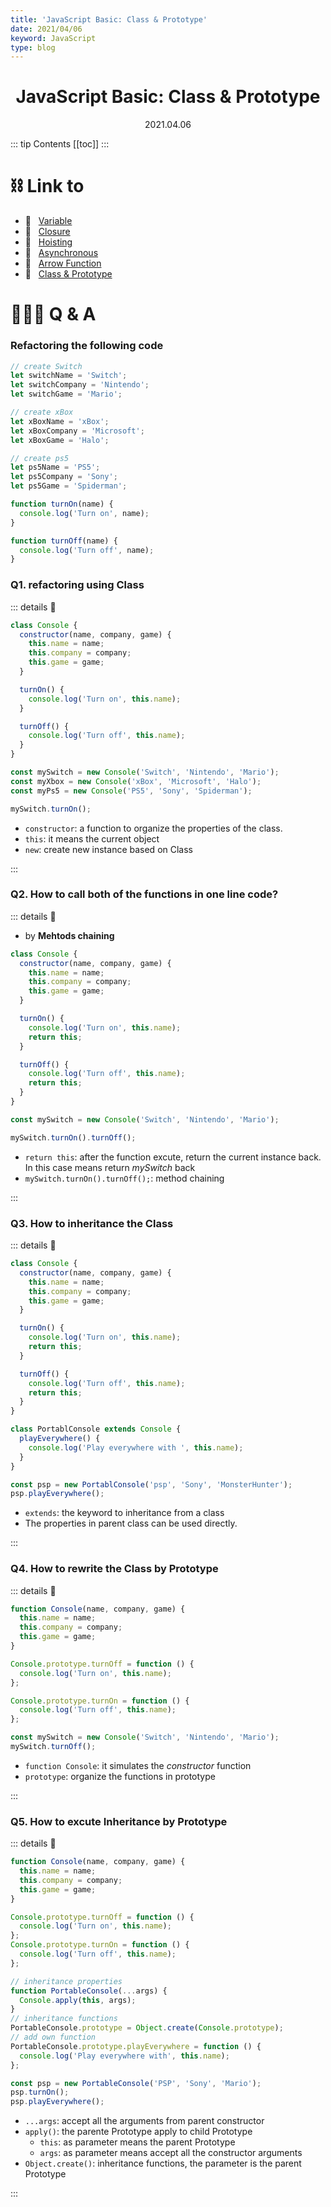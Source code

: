 ```yaml
---
title: 'JavaScript Basic: Class & Prototype'
date: 2021/04/06
keyword: JavaScript
type: blog
---
```


<h1 align="center">JavaScript Basic: Class & Prototype</h1>
<div align="center">2021.04.06</div>

::: tip Contents
[[toc]]
:::

# ⛓ Link to

- 🔗 &nbsp; [Variable](JsBasicVariable.md)
- 🔗 &nbsp; [Closure](JsBasicClosure.md)
- 🔗 &nbsp; [Hoisting](JsBasicHoisting.md)
- 🔗 &nbsp; [Asynchronous](JsBasicAsynchronous.md)
- 🔗 &nbsp; [Arrow Function](JsBasicArrowFunction.md)
- 🔗 &nbsp; [Class & Prototype](JsBasicClassPrototype.md)

# 🙋🏻‍♂️ Q & A

### Refactoring the following code

```jsx
// create Switch
let switchName = 'Switch';
let switchCompany = 'Nintendo';
let switchGame = 'Mario';

// create xBox
let xBoxName = 'xBox';
let xBoxCompany = 'Microsoft';
let xBoxGame = 'Halo';

// create ps5
let ps5Name = 'PS5';
let ps5Company = 'Sony';
let ps5Game = 'Spiderman';

function turnOn(name) {
  console.log('Turn on', name);
}

function turnOff(name) {
  console.log('Turn off', name);
}
```

### Q1. refactoring using Class

::: details 🔑

```jsx
class Console {
  constructor(name, company, game) {
    this.name = name;
    this.company = company;
    this.game = game;
  }

  turnOn() {
    console.log('Turn on', this.name);
  }

  turnOff() {
    console.log('Turn off', this.name);
  }
}

const mySwitch = new Console('Switch', 'Nintendo', 'Mario');
const myXbox = new Console('xBox', 'Microsoft', 'Halo');
const myPs5 = new Console('PS5', 'Sony', 'Spiderman');

mySwitch.turnOn();
```

- `constructor`: a function to organize the properties of the class.
- `this`: it means the current object
- `new`: create new instance based on Class

:::

### Q2. How to call both of the functions in one line code?

::: details 🔑

- by **Mehtods chaining**

```jsx
class Console {
  constructor(name, company, game) {
    this.name = name;
    this.company = company;
    this.game = game;
  }

  turnOn() {
    console.log('Turn on', this.name);
    return this;
  }

  turnOff() {
    console.log('Turn off', this.name);
    return this;
  }
}

const mySwitch = new Console('Switch', 'Nintendo', 'Mario');

mySwitch.turnOn().turnOff();
```

- `return this`: after the function excute, return the current instance back. In this case means return _mySwitch_ back
- `mySwitch.turnOn().turnOff();`: method chaining

:::

### Q3. How to inheritance the Class

::: details 🔑

```jsx
class Console {
  constructor(name, company, game) {
    this.name = name;
    this.company = company;
    this.game = game;
  }

  turnOn() {
    console.log('Turn on', this.name);
    return this;
  }

  turnOff() {
    console.log('Turn off', this.name);
    return this;
  }
}

class PortablConsole extends Console {
  playEverywhere() {
    console.log('Play everywhere with ', this.name);
  }
}

const psp = new PortablConsole('psp', 'Sony', 'MonsterHunter');
psp.playEverywhere();
```

- `extends`: the keyword to inheritance from a class
- The properties in parent class can be used directly.

:::

### Q4. How to rewrite the Class by Prototype

::: details 🔑

```jsx
function Console(name, company, game) {
  this.name = name;
  this.company = company;
  this.game = game;
}

Console.prototype.turnOff = function () {
  console.log('Turn on', this.name);
};

Console.prototype.turnOn = function () {
  console.log('Turn off', this.name);
};

const mySwitch = new Console('Switch', 'Nintendo', 'Mario');
mySwitch.turnOff();
```

- `function Console`: it simulates the _constructor_ function
- `prototype`: organize the functions in prototype

:::

### Q5. How to excute Inheritance by Prototype

::: details 🔑

```jsx
function Console(name, company, game) {
  this.name = name;
  this.company = company;
  this.game = game;
}

Console.prototype.turnOff = function () {
  console.log('Turn on', this.name);
};
Console.prototype.turnOn = function () {
  console.log('Turn off', this.name);
};

// inheritance properties
function PortableConsole(...args) {
  Console.apply(this, args);
}
// inheritance functions
PortableConsole.prototype = Object.create(Console.prototype);
// add own function
PortableConsole.prototype.playEverywhere = function () {
  console.log('Play everywhere with', this.name);
};

const psp = new PortableConsole('PSP', 'Sony', 'Mario');
psp.turnOn();
psp.playEverywhere();
```

- `...args`: accept all the arguments from parent constructor
- `apply()`: the parente Prototype apply to child Prototype
  - `this`: as parameter means the parent Prototype
  - `args`: as parameter means accept all the constructor arguments
- `Object.create()`: inheritance functions, the parameter is the parent Prototype

:::
